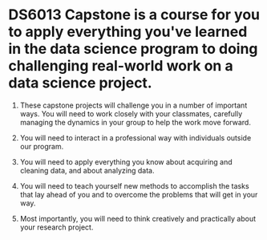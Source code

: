 # DS6013 Capstone is a course for you to apply everything you've learned in the data science program to doing challenging real-world work on a data science project. 

1) These capstone projects will challenge you in a number of important ways. You will need to work closely with your classmates, carefully managing the dynamics in your group to help the work move forward.

2) You will need to interact in a professional way with individuals outside our program. 

3) You will need to apply everything you know about acquiring and cleaning data, and about analyzing data. 

4) You will need to teach yourself new methods to accomplish the tasks that lay ahead of you and to overcome the problems that will get in your way. 

5) Most importantly, you will need to think creatively and practically about your research project.
